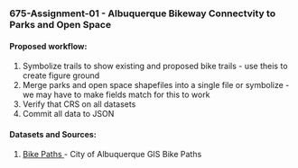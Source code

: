 ### 675-Assignment-01 - Albuquerque Bikeway Connectvity to Parks and Open Space
#### Proposed workflow:
1. Symbolize trails to show existing and proposed bike trails - use theis to create figure ground
2. Merge parks and open space shapefiles into a single file or symbolize - we may have to make fields match for this to work
3. Verify that CRS on all datasets 
4. Commit all data to JSON

#### Datasets and Sources:
1. [Bike Paths ](http://coagisweb.cabq.gov/datadownload/biketrails.zip) - City of Albuquerque GIS
Bike Paths 